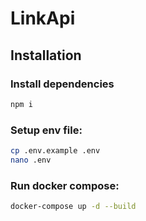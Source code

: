 # LinkApi

## Installation

### Install dependencies

```sh
npm i
```

### Setup env file:

```sh
cp .env.example .env
nano .env
```

### Run docker compose:

```sh
docker-compose up -d --build
```
